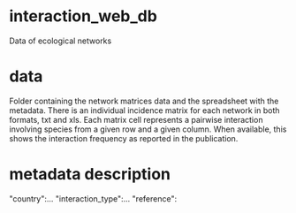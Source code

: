 # interaction_web_db
Data of ecological networks 
# data
Folder containing the network matrices data and the spreadsheet with the metadata. 
There is an individual incidence matrix for each network in both formats, txt and xls. Each matrix cell represents a pairwise interaction involving species from a given row and a given column. When available, this shows the interaction frequency as reported in the publication.
# metadata description
"country":...
"interaction_type":...
"reference":
